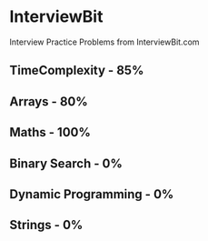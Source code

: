 # InterviewBit
Interview Practice Problems from InterviewBit.com

## TimeComplexity - 85%
## Arrays - 80%
## Maths - 100%
## Binary Search - 0%
## Dynamic Programming - 0%
## Strings - 0%
